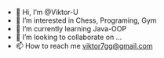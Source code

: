 - 👋 Hi, I’m @Viktor-U
- 👀 I’m interested in Chess, Programing, Gym
- 🌱 I’m currently learning Java-OOP
- 💞️ I’m looking to collaborate on ...
- 📫 How to reach me viktor7gg@gmail.com

<!---
Viktor-U/Viktor-U is a ✨ special ✨ repository because its `README.md` (this file) appears on your GitHub profile.
You can click the Preview link to take a look at your changes.
--->
